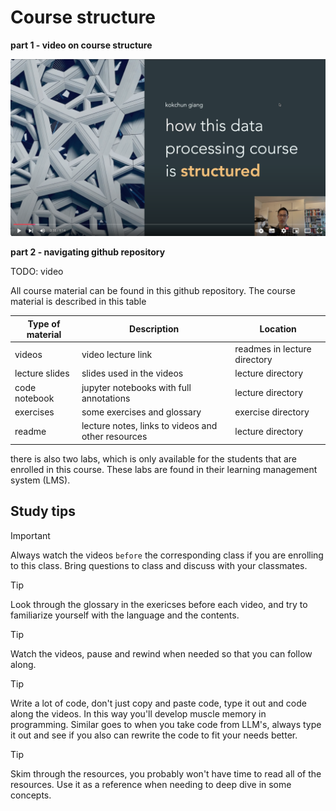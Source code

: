 # Course structure


**part 1 - video on course structure**


<a href="https://www.youtube.com/watch?v=YZxZt7plGyI" target="_blank">
  <img src="https://github.com/kokchun/assets/blob/main/python_videos/course_structure.png?raw=true" alt="course structure" width="600">
</a>

**part 2 - navigating github repository**

TODO: video
<!-- 
<a href="https://youtu.be/woVKB99-KFg" target="_blank">
  <img src="https://github.com/kokchun/assets/blob/main/sql/01_course_structure_2.png?raw=true" alt="dbeaver navigation" width="600">
</a> -->

All course material can be found in this github repository. The course material is described in this table

| Type of material | Description                                        | Location                     |
| ---------------- | -------------------------------------------------- | ---------------------------- |
| videos           | video lecture link                                 | readmes in lecture directory |
| lecture slides   | slides used in the videos                          | lecture directory            |
| code notebook    | jupyter notebooks with full annotations            | lecture directory            |
| exercises        | some exercises and glossary                        | exercise directory           |
| readme           | lecture notes, links to videos and other resources | lecture directory            |

there is also two labs, which is only available for the students that are enrolled in this course. These labs are found in their learning management system (LMS).

## Study tips

> [!IMPORTANT]
> Always watch the videos `before` the corresponding class if you are enrolling to this class. Bring questions to class and discuss with your classmates.

> [!TIP]
> Look through the glossary in the exericses before each video, and try to familiarize yourself with the language and the contents.

> [!TIP]
> Watch the videos, pause and rewind when needed so that you can follow along.

> [!TIP]
> Write a lot of code, don't just copy and paste code, type it out and code along the videos. In this way you'll develop muscle memory in programming. Similar goes to when you take code from LLM's, always type it out and see if you also can rewrite the code to fit your needs better.

> [!TIP]
> Skim through the resources, you probably won't have time to read all of the resources. Use it as a reference when needing to deep dive in some concepts.
